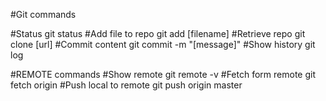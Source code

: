 #Git commands

#Status                 git status
#Add file to repo       git add [filename]
#Retrieve repo          git clone [url]
#Commit content         git commit -m "[message]"
#Show history           git log


#REMOTE commands
#Show remote            git remote -v
#Fetch form remote      git fetch origin
#Push local to remote   git push origin master
